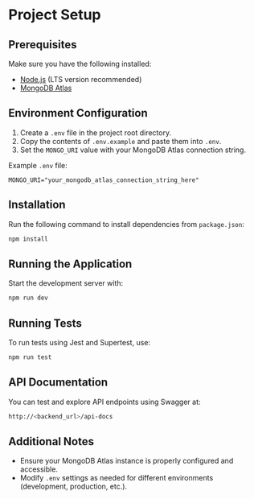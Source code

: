 # Project Setup

## Prerequisites
Make sure you have the following installed:
- [Node.js](https://nodejs.org/) (LTS version recommended)
- [MongoDB Atlas](https://www.mongodb.com/atlas/database)

## Environment Configuration
1. Create a `.env` file in the project root directory.
2. Copy the contents of `.env.example` and paste them into `.env`.
3. Set the `MONGO_URI` value with your MongoDB Atlas connection string.

Example `.env` file:
```env
MONGO_URI="your_mongodb_atlas_connection_string_here"
```

## Installation
Run the following command to install dependencies from `package.json`:
```sh
npm install
```

## Running the Application
Start the development server with:
```sh
npm run dev
```

## Running Tests
To run tests using Jest and Supertest, use:
```sh
npm run test
```

## API Documentation
You can test and explore API endpoints using Swagger at:
```sh
http://<backend_url>/api-docs
```

## Additional Notes
- Ensure your MongoDB Atlas instance is properly configured and accessible.
- Modify `.env` settings as needed for different environments (development, production, etc.).

